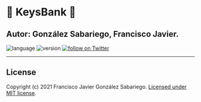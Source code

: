 # :key: KeysBank :key:
## Autor: González Sabariego, Francisco Javier.

<div style="text-align: left;">
    <img src="https://img.shields.io/badge/PHP-7.4-9cf" alt="language">
    <img src="https://img.shields.io/badge/version-0.6.0-blue" alt="version">
    <a href="https://twitter.com/intent/follow?screen_name=Fco_Javier_Glez" target="_blank">
        <img src="https://img.shields.io/twitter/follow/Fco_Javier_Glez?style=social&logo=twitter" alt="follow on Twitter">
    </a>
</div>

---

## License
Copyright (c) 2021 Francisco Javier González Sabariego. [Licensed under MIT license](https://github.com/FcoJavierGlez/keys_bank/blob/main/LICENSE).
